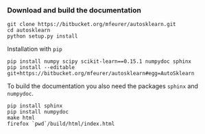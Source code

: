 ### Download and build the documentation ###

    git clone https://bitbucket.org/mfeurer/autosklearn.git
    cd autosklearn
    python setup.py install

Installation with `pip`

    pip install numpy scipy scikit-learn==0.15.1 numpydoc sphinx
    pip install --editable git+https://bitbucket.org/mfeurer/autosklearn#egg=AutoSklearn

To build the documentation you also need the packages `sphinx` and `numpydoc`.

    pip install sphinx
    pip install numpydoc
    make html
    firefox `pwd`/build/html/index.html
